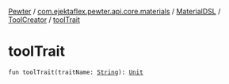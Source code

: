 [Pewter](../../../index.md) / [com.ejektaflex.pewter.api.core.materials](../../index.md) / [MaterialDSL](../index.md) / [ToolCreator](index.md) / [toolTrait](./tool-trait.md)

# toolTrait

`fun toolTrait(traitName: `[`String`](https://kotlinlang.org/api/latest/jvm/stdlib/kotlin/-string/index.html)`): `[`Unit`](https://kotlinlang.org/api/latest/jvm/stdlib/kotlin/-unit/index.html)